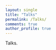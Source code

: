 ```yaml
---
layout: single
title: "Talks"
permalink: /Talks/
comments: true
author_profile: true
---
```


Talks.
